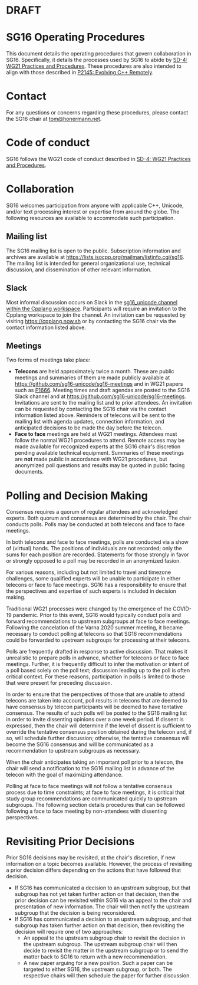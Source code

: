 # **DRAFT**

# SG16 Operating Procedures

This document details the operating procedures that govern collaboration in SG16.  Specifically, it details
the processes used by SG16 to abide by
[SD-4: WG21 Practices and Procedures](https://isocpp.org/std/standing-documents/sd-4-wg21-practices-and-procedures).
These procedures are also intended to align with those described in
[P2145: Evolving C++ Remotely](https://wg21.link/p2145).

# Contact

For any questions or concerns regarding these procedures, please contact the SG16 chair at tom@honermann.net.

# Code of conduct

SG16 follows the WG21 code of conduct described in
[SD-4: WG21 Practices and Procedures](https://isocpp.org/std/standing-documents/sd-4-wg21-practices-and-procedures#code-of-conduct).

# Collaboration

SG16 welcomes participation from anyone with applicable C++, Unicode, and/or text processing interest
or expertise from around the globe.  The following resources are available to accommodate such
participation.

## Mailing list

The SG16 mailing list is open to the public.  Subscription information and archives are available at
https://lists.isocpp.org/mailman/listinfo.cgi/sg16.  The mailing list is intended for general
organizational use, technical discussion, and dissemination of other relevant information.

## Slack

Most informal discussion occurs on Slack in the
[sg16_unicode channel within the Cpplang workspace](https://cpplang.slack.com/messages/sg16_unicode).
Participants will require an invitation to the Cpplang workspace to join the channel.  An invitation
can be requested by visiting https://cpplang.now.sh or by contacting the SG16 chair via the contact
information listed above.

## Meetings

Two forms of meetings take place:
- **Telecons** are held approximately twice a month.  These are public meetings and summaries of them are
  made publicly available at https://github.com/sg16-unicode/sg16-meetings and in WG21 papers such as
  [P1666](https://wg21.link/p1666).  Meeting times and draft agendas are posted to the SG16 Slack channel
  and at https://github.com/sg16-unicode/sg16-meetings.  Invitations are sent to the mailing list and to
  prior attendees.  An invitation can be requested by contacting the SG16 chair via the contact information
  listed above.  Reminders of telecons will be sent to the mailing list with agenda updates, connection
  information, and anticipated decisions to be made the day before the telecon.
- **Face to face** meetings are held at WG21 meetings.  Attendees must follow the normal WG21 procedures
  to attend.  Remote access may be made available for recognized experts at the SG16 chair's discretion
  pending available technical equipment.  Summaries of these meetings are **not** made public in accordance
  with WG21 procedures, but anonymized poll questions and results may be quoted in public facing documents.

# Polling and Decision Making

Consensus requires a quorum of regular attendees and acknowledged experts.  Both quorum and consensus are
determined by the chair.  The chair conducts polls.  Polls may be conducted at both telecons and face to
face meetings.

In both telecons and face to face meetings, polls are conducted via a show of (virtual) hands.  The
positions of individuals are not recorded; only the sums for each position are recorded.  Statements for
those strongly in favor or strongly opposed to a poll may be recorded in an anonymized fasion.

For various reasons, including but not limited to travel and timezone challenges, some qualified experts
will be unable to participate in either telecons or face to face meetings.  SG16 has a responsibility to
ensure that the perspectives and expertise of such experts is included in decision making.

Traditional WG21 processes were changed by the emergence of the COVID-19 pandemic.  Prior to this event,
SG16 would typically conduct polls and forward recommendations to upstream subgroups at face to face
meetings.  Following the cancelation of the Varna 2020 summer meeting, it became necessary to conduct
polling at telecons so that SG16 recommendations could be forwarded to upstream subgroups for processing
at their telecons.

Polls are frequently drafted in response to active discussion.  That makes it unrealistic to prepare
polls in advance, whether for telecons or face to face meetings.  Further, it is frequently difficult to
infer the motivation or intent of a poll based solely on the poll text; discussion leading up to the poll
is often critical context.  For these reasons, participation in polls is limited to those that were
present for preceding discussion.

In order to ensure that the perspectives of those that are unable to attend telecons are taken into account,
poll results in telecons that are deemed to have consensus by telecon participants will be deemed to have
tentative consensus.  The results of such polls will be posted to the SG16 mailing list in order to invite
dissenting opinions over a one week period.  If dissent is expressed, then the chair will determine if the
level of dissent is sufficient to override the tentative consensus position obtained during the telecon
and, if so, will schedule further discussion; otherwise, the tentative consensus will become the SG16
consensus and will be communicated as a recommendation to upstream subgroups as necessary.

When the chair anticipates taking an important poll prior to a telecon, the chair will send a notification
to the SG16 mailing list in advance of the telecon with the goal of maximizing attendance.

Polling at face to face meetings will not follow a tentative consensus process due to time constraints; at
face to face meetings, it is critical that study group recommendations are communicated quickly to upstream
subgroups.  The following section details procedures that can be followed following a face to face meeting
by non-attendees with dissenting perspectives.

# Revisiting Prior Decisions

Prior SG16 decisions may be revisited, at the chair's discretion, if new information on a topic becomes
available.  However, the process of revisiting a prior decision differs depending on the actions that have
followed that decision.
- If SG16 has communicated a decision to an upstream subgroup, but that subgroup has not yet taken further
  action on that decision, then the prior decision can be revisited within SG16 via an appeal to the chair
  and presentation of new information.  The chair will then notify the upstream subgroup that the decision
  is being reconsidered.
- If SG16 has communicated a decision to an upstream subgroup, and that subgroup has taken further action on
  that decision, then revisiting the decision will require one of two approaches:
  - An appeal to the upstream subgroup chair to revisit the decision in the upstream subgroup.  The upstream
    subgroup chair will then decide to revisit the matter in the upstream subgroup or to send the
    matter back to SG16 to return with a new recommendation.
  - A new paper arguing for a new position.  Such a paper can be targeted to either SG16, the upstream
    subgroup, or both.  The respective chairs will then schedule the paper for further discussion.
